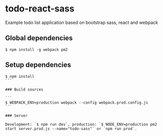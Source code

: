 # todo-react-sass

Example todo list application based on bootstrap sass, react and webpack

## Global dependencies

```
$ npm install -g webpack pm2
```

## Setup dependencies

````
$ npm install
```

### Build sources

```
$ WEBPACK_ENV=production webpack --config webpack.prod.config.js
```

### Server

Development: `$ npm run dev`, production: `$ NODE_ENV=production pm2 start server.prod.js --name="todo-sass"` or `npm run prod`.


